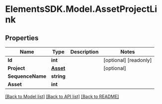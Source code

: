 # ElementsSDK.Model.AssetProjectLink

## Properties

Name | Type | Description | Notes
------------ | ------------- | ------------- | -------------
**Id** | **int** |  | [optional] [readonly] 
**Project** | [**Asset**](Asset.md) |  | [optional] 
**SequenceName** | **string** |  | 
**Asset** | **int** |  | 

[[Back to Model list]](../#documentation-for-models) [[Back to API list]](../#documentation-for-api-endpoints) [[Back to README]](../)


